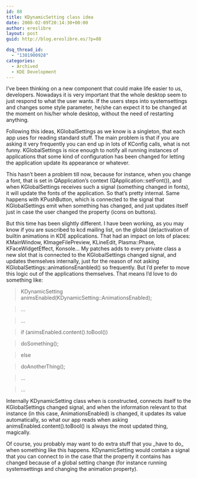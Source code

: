 ```yaml
---
id: 88
title: KDynamicSetting class idea
date: 2008-02-09T20:14:30+00:00
author: ereslibre
layout: post
guid: http://blog.ereslibre.es/?p=88

dsq_thread_id:
  - "1301900928"
categories:
  - Archived
  - KDE Development
---
```

I&#8217;ve been thinking on a new component that could make life easier to us, developers. Nowadays it is very important that the whole desktop seem to just respond to what the user wants. If the users steps into systemsettings and changes some style parameter, he/she can expect it to be changed at the moment on his/her whole desktop, without the need of restarting anything.

Following this ideas, KGlobalSettings as we know is a singleton, that each app uses for reading standard stuff. The main problem is that if you are asking it very frequently you can end up in lots of KConfig calls, what is not funny. KGlobalSettings is nice enough to notify all running instances of applications that some kind of configuration has been changed for letting the application update its appearance or whatever.

This hasn&#8217;t been a problem till now, because for instance, when you change a font, that is set in QApplication&#8217;s context (QApplication::setFont()), and when KGlobalSettings receives such a signal (something changed in fonts), it will update the fonts of the application. So that&#8217;s pretty internal. Same happens with KPushButton, which is connected to the signal that KGlobalSettings emit when something has changed, and just updates itself just in case the user changed the property (icons on buttons).

But this time has been slightly different. I have been working, as you may know if you are suscribed to kcd mailing list, on the global (de)activation of builtin animations in KDE applications. That had an impact on lots of places: KMainWindow, KImageFilePreview, KLineEdit, Plasma::Phase, KFaceWidgetEffect, Konsole&#8230; My patches adds to every private class a new slot that is connected to the KGlobalSettings changed signal, and updates themselves internally, just for the reason of not asking KGlobalSettings::animationsEnanbled() so frequently. But I&#8217;d prefer to move this logic out of the applications themselves. That means I&#8217;d love to do something like:

> KDynamicSetting animsEnabled(KDynamicSetting::AnimationsEnabled);

> &#8230;

> &#8230;

> if (animsEnabled.content().toBool())

> doSomething();

> else

> doAnotherThing();

> &#8230;

> &#8230;

Internally KDynamicSetting class when is constructed, connects itself to the KGlobalSettings changed signal, and when the information relevant to that instance (in this case, AnimationsEnabled) is changed, it updates its value automatically, so what our app reads when asking animsEnabled.content().toBool() is always the most updated thing, magically.

Of course, you probably may want to do extra stuff that you \_have to do\_ when something like this happens. KDynamicSetting would contain a signal that you can connect to in the case that the property it contains has changed because of a global setting change (for instance running systemsettings and changing the animation property).
